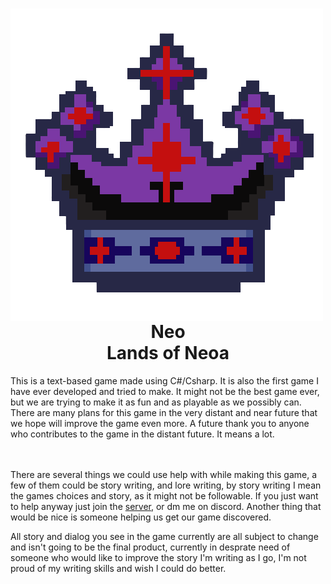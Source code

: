 <!--- A note for anyone who contributes to this game in the future, as of now February 13th 2024 I will have to leave in a few months for three months and I will be unable to access any of my electronic devices except for my phone, which I will be unable to use github, discord, or anything that is not google docs or call and messaging service. I'm extremely sorry for this inconvincience and I hope it doesn't cause too many problems. -->
<h1 align="center"><img align="left" src="Docs/Images/Icon/Neoan-Crown-Icon1.png">
Neo<br>Lands of Neoa</h1>
This is a text-based game made using C#/Csharp. It is also the first game I have ever developed and tried to make. It might not be the best game ever, but we are trying to make it as fun and as playable as we possibly can. There are many plans for this game in the very distant and near future that we hope will improve the game even more. A future thank you to anyone who contributes to the game in the distant future. It means a lot.

<br><br>
There are several things we could use help with while making this game, a few of them could be story writing, and lore writing, by story writing I mean the games choices and story, as it might not be followable. If you just want to help anyway just join the <a href="https://discord.gg/EsRTWUwbvp">server</a>, or dm me on discord. Another thing that would be nice is someone helping us get our game discovered. 

All story and dialog you see in the game currently are all subject to change and isn't going to be the final product, currently in desprate need of someone who would like to improve the story I'm writing as I go, I'm not proud of my writing skills and wish I could do better. 